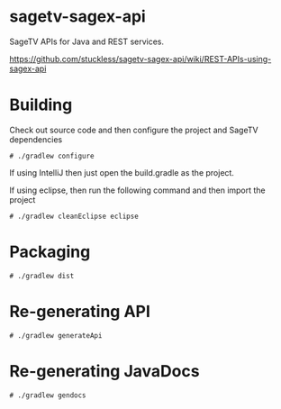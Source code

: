 # sagetv-sagex-api

SageTV APIs for Java and REST services.

https://github.com/stuckless/sagetv-sagex-api/wiki/REST-APIs-using-sagex-api

# Building
Check out source code and then configure the project and SageTV dependencies

```# ./gradlew configure```

If using IntelliJ then just open the build.gradle as the project.

If using eclipse, then run the following command and then import the project

```# ./gradlew cleanEclipse eclipse ```

# Packaging
```# ./gradlew dist```

# Re-generating API
```# ./gradlew generateApi```

# Re-generating JavaDocs
```# ./gradlew gendocs```

